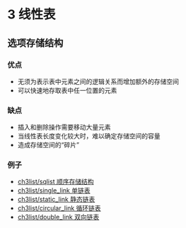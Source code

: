 # 3 线性表

## 选项存储结构

### 优点

* 无须为表示表中元素之间的逻辑关系而增加额外的存储空间
* 可以快速地存取表中任一位置的元素

### 缺点

* 插入和删除操作需要移动大量元素
* 当线性表长度变化较大时，难以确定存储空间的容量
* 造成存储空间的“碎片”

### 例子

* [ch3list/sqlist 顺序存储结构](sqlist)
* [ch3list/single_link 单链表](single_link ) 
* [ch3list/static_link 静态链表](static_link)
* [ch3list/circular_link 循环链表](circular_link)
* [ch3list/double_link 双向链表](double_link)
